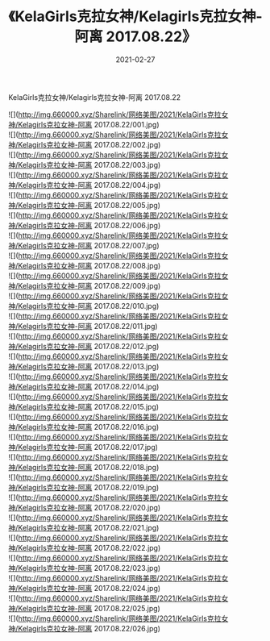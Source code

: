 ﻿---
layout: post
title:  《KelaGirls克拉女神/Kelagirls克拉女神-阿离 2017.08.22》
date:   2021-02-27
img: http://img.660000.xyz/Sharelink/网络美图/2021/KelaGirls克拉女神/Kelagirls克拉女神-阿离 2017.08.22/000.jpg
categories: [美女, 清纯, 唯美]
---

KelaGirls克拉女神/Kelagirls克拉女神-阿离 2017.08.22

 ![](http://img.660000.xyz/Sharelink/网络美图/2021/KelaGirls克拉女神/Kelagirls克拉女神-阿离 2017.08.22/001.jpg) <br>![](http://img.660000.xyz/Sharelink/网络美图/2021/KelaGirls克拉女神/Kelagirls克拉女神-阿离 2017.08.22/002.jpg) <br>![](http://img.660000.xyz/Sharelink/网络美图/2021/KelaGirls克拉女神/Kelagirls克拉女神-阿离 2017.08.22/003.jpg) <br>![](http://img.660000.xyz/Sharelink/网络美图/2021/KelaGirls克拉女神/Kelagirls克拉女神-阿离 2017.08.22/004.jpg) <br>![](http://img.660000.xyz/Sharelink/网络美图/2021/KelaGirls克拉女神/Kelagirls克拉女神-阿离 2017.08.22/005.jpg) <br>![](http://img.660000.xyz/Sharelink/网络美图/2021/KelaGirls克拉女神/Kelagirls克拉女神-阿离 2017.08.22/006.jpg) <br>![](http://img.660000.xyz/Sharelink/网络美图/2021/KelaGirls克拉女神/Kelagirls克拉女神-阿离 2017.08.22/007.jpg) <br>![](http://img.660000.xyz/Sharelink/网络美图/2021/KelaGirls克拉女神/Kelagirls克拉女神-阿离 2017.08.22/008.jpg) <br>![](http://img.660000.xyz/Sharelink/网络美图/2021/KelaGirls克拉女神/Kelagirls克拉女神-阿离 2017.08.22/009.jpg) <br>![](http://img.660000.xyz/Sharelink/网络美图/2021/KelaGirls克拉女神/Kelagirls克拉女神-阿离 2017.08.22/010.jpg) <br>![](http://img.660000.xyz/Sharelink/网络美图/2021/KelaGirls克拉女神/Kelagirls克拉女神-阿离 2017.08.22/011.jpg) <br>![](http://img.660000.xyz/Sharelink/网络美图/2021/KelaGirls克拉女神/Kelagirls克拉女神-阿离 2017.08.22/012.jpg) <br>![](http://img.660000.xyz/Sharelink/网络美图/2021/KelaGirls克拉女神/Kelagirls克拉女神-阿离 2017.08.22/013.jpg) <br>![](http://img.660000.xyz/Sharelink/网络美图/2021/KelaGirls克拉女神/Kelagirls克拉女神-阿离 2017.08.22/014.jpg) <br>![](http://img.660000.xyz/Sharelink/网络美图/2021/KelaGirls克拉女神/Kelagirls克拉女神-阿离 2017.08.22/015.jpg) <br>![](http://img.660000.xyz/Sharelink/网络美图/2021/KelaGirls克拉女神/Kelagirls克拉女神-阿离 2017.08.22/016.jpg) <br>![](http://img.660000.xyz/Sharelink/网络美图/2021/KelaGirls克拉女神/Kelagirls克拉女神-阿离 2017.08.22/017.jpg) <br>![](http://img.660000.xyz/Sharelink/网络美图/2021/KelaGirls克拉女神/Kelagirls克拉女神-阿离 2017.08.22/018.jpg) <br>![](http://img.660000.xyz/Sharelink/网络美图/2021/KelaGirls克拉女神/Kelagirls克拉女神-阿离 2017.08.22/019.jpg) <br>![](http://img.660000.xyz/Sharelink/网络美图/2021/KelaGirls克拉女神/Kelagirls克拉女神-阿离 2017.08.22/020.jpg) <br>![](http://img.660000.xyz/Sharelink/网络美图/2021/KelaGirls克拉女神/Kelagirls克拉女神-阿离 2017.08.22/021.jpg) <br>![](http://img.660000.xyz/Sharelink/网络美图/2021/KelaGirls克拉女神/Kelagirls克拉女神-阿离 2017.08.22/022.jpg) <br>![](http://img.660000.xyz/Sharelink/网络美图/2021/KelaGirls克拉女神/Kelagirls克拉女神-阿离 2017.08.22/023.jpg) <br>![](http://img.660000.xyz/Sharelink/网络美图/2021/KelaGirls克拉女神/Kelagirls克拉女神-阿离 2017.08.22/024.jpg) <br>![](http://img.660000.xyz/Sharelink/网络美图/2021/KelaGirls克拉女神/Kelagirls克拉女神-阿离 2017.08.22/025.jpg) <br>![](http://img.660000.xyz/Sharelink/网络美图/2021/KelaGirls克拉女神/Kelagirls克拉女神-阿离 2017.08.22/026.jpg) <br>